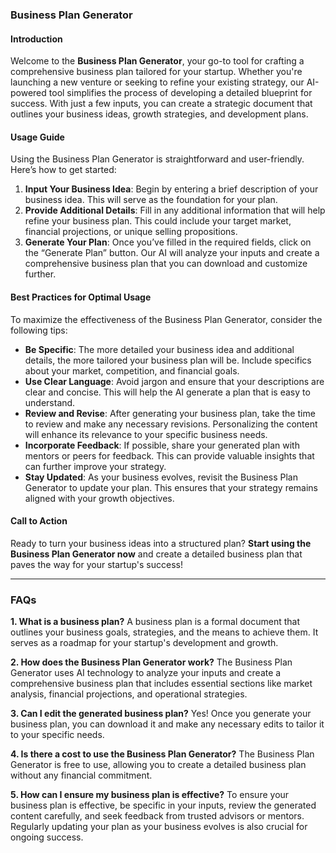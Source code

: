 ### Business Plan Generator

#### Introduction
Welcome to the **Business Plan Generator**, your go-to tool for crafting a comprehensive business plan tailored for your startup. Whether you're launching a new venture or seeking to refine your existing strategy, our AI-powered tool simplifies the process of developing a detailed blueprint for success. With just a few inputs, you can create a strategic document that outlines your business ideas, growth strategies, and development plans.

#### Usage Guide
Using the Business Plan Generator is straightforward and user-friendly. Here’s how to get started:

1. **Input Your Business Idea**: Begin by entering a brief description of your business idea. This will serve as the foundation for your plan.
2. **Provide Additional Details**: Fill in any additional information that will help refine your business plan. This could include your target market, financial projections, or unique selling propositions.
3. **Generate Your Plan**: Once you’ve filled in the required fields, click on the “Generate Plan” button. Our AI will analyze your inputs and create a comprehensive business plan that you can download and customize further.

#### Best Practices for Optimal Usage
To maximize the effectiveness of the Business Plan Generator, consider the following tips:

- **Be Specific**: The more detailed your business idea and additional details, the more tailored your business plan will be. Include specifics about your market, competition, and financial goals.
- **Use Clear Language**: Avoid jargon and ensure that your descriptions are clear and concise. This will help the AI generate a plan that is easy to understand.
- **Review and Revise**: After generating your business plan, take the time to review and make any necessary revisions. Personalizing the content will enhance its relevance to your specific business needs.
- **Incorporate Feedback**: If possible, share your generated plan with mentors or peers for feedback. This can provide valuable insights that can further improve your strategy.
- **Stay Updated**: As your business evolves, revisit the Business Plan Generator to update your plan. This ensures that your strategy remains aligned with your growth objectives.

#### Call to Action
Ready to turn your business ideas into a structured plan? **Start using the Business Plan Generator now** and create a detailed business plan that paves the way for your startup's success!

---

### FAQs

**1. What is a business plan?**
A business plan is a formal document that outlines your business goals, strategies, and the means to achieve them. It serves as a roadmap for your startup's development and growth.

**2. How does the Business Plan Generator work?**
The Business Plan Generator uses AI technology to analyze your inputs and create a comprehensive business plan that includes essential sections like market analysis, financial projections, and operational strategies.

**3. Can I edit the generated business plan?**
Yes! Once you generate your business plan, you can download it and make any necessary edits to tailor it to your specific needs.

**4. Is there a cost to use the Business Plan Generator?**
The Business Plan Generator is free to use, allowing you to create a detailed business plan without any financial commitment.

**5. How can I ensure my business plan is effective?**
To ensure your business plan is effective, be specific in your inputs, review the generated content carefully, and seek feedback from trusted advisors or mentors. Regularly updating your plan as your business evolves is also crucial for ongoing success.